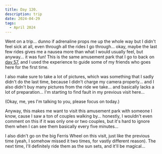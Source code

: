 ```yaml
---
title: Day 120.
description: trip
date: 2024-04-29
tags: 
  - April 2024
---
```


Went on a trip... dunno if adrenaline props me up the whole way but I didn't feel sick at all, even through all the rides I go through... okay, maybe the last few rides gives me a nausea more than what I would usually feel, but anyway... it was fun! This is the same amusement park that I go to back on [day 57](https://alwaysnever25-blog.netlify.app/blog/day57/), and I used the experience to guide some of my friends who goes here for the first time.

I also make sure to take a lot of pictures, which was something that I sadly didn't do the last time, because I didn't charge my camera properly... and I also didn't buy many pictures from the ride we take... and basically lacks a lot of preparation... I'm starting to find fault in my previous visit here...

(Okay, me, yes I'm talking to you, please focus on today.)

Anyway, this makes me want to visit this amusement park with someone I know, cause I saw a ton of couples walking by... honestly, I wouldn't even comment on this if it was only one or two couples, but it's hard to ignore them when I can see them basically every five minutes...

I also didn't go on the big Ferris Wheel on this visit, just like the previous time (yeah, I somehow missed it two times, for vastly different reason). The next time, I'll definitely ride them as the sun sets, and it'll be magical...